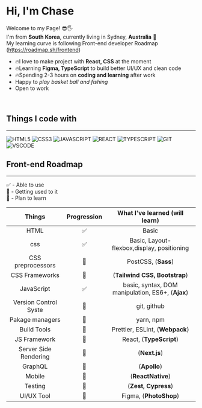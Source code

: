# Hi, I'm Chase
Welcome to my Page! 😎🖐️<br/>
I'm from **South Korea**, currently living in Sydney, **Australia** 🦘<br/>
My learning curve is following Front-end developer Roadmap (https://roadmap.sh/frontend)


* 🔥I love to make project with **React, CSS** at the moment
* 🔥Learning **Figma, TypeScript** to build better UI/UX and clean code
* 🔥Spending 2-3 hours on **coding and learning** after work
* Happy to *play basket ball and fishing*
* Open to work


<br/>

## Things I code with
---
![HTML5](https://img.shields.io/badge/-HTML5-F05032?style=for-the-badge&logo=html5&logoColor=ffffff)
![CSS3](https://img.shields.io/badge/-CSS3-007ACC?style=for-the-badge&logo=CSS3&logoColor=ffffff)
![JAVASCRIPT](https://img.shields.io/badge/-JAVASCRIPT-F7DF1C?style=for-the-badge&logo=JAVASCRIPT&logoColor=ffffff)
![REACT](https://img.shields.io/badge/-REACT-222222?style=for-the-badge&logo=REACT&logoColor=ffffff)
![TYPESCRIPT](https://img.shields.io/badge/-TYPESCRIPT-308DFF?style=for-the-badge&logo=TYPESCRIPT&logoColor=ffffff)
![GIT](https://img.shields.io/badge/-GIT-EA2845?style=for-the-badge&logo=GIT&logoColor=ffffff)
![VSCODE](https://img.shields.io/badge/-VSCODE-0475B6?style=for-the-badge&logo=visualStudio&logoColor=ffffff)

## Front-end Roadmap
---
✅ - Able to use <br/>
🏃 - Getting used to it<br/>
👀 - Plan to learn<br/>

|Things|Progression|What I've learned (**will learn**)|
|:--:|:--:|:--:|
|HTML|✅|Basic|
|css|✅|Basic, Layout-flexbox,display, positioning |
|CSS preprocessors|🏃|PostCSS, (**Sass**)|
|CSS Frameworks|👀|(**Tailwind CSS, Bootstrap**)|
|JavaScript|✅|basic, syntax, DOM manipulation, ES6+, (**Ajax**)|
|Version Control Syste|🏃|git, github|
|Pakage managers|🏃|yarn, npm|
|Build Tools|🏃|Prettier, ESLint, (**Webpack**)|
|JS Framework|🏃|React, (**TypeScript**)|
|Server Side Rendering|👀|(**Next.js**)|
|GraphQL|👀|(**Apollo**)|
|Mobile|👀|(**ReactNative**)|
|Testing|👀|(**Zest, Cypress**)|
|UI/UX Tool|🏃|Figma, (**PhotoShop**)|
